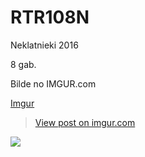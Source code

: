 # RTR108N
Neklatnieki 2016

8 gab.

Bilde no IMGUR.com

[Imgur](http://i.imgur.com/2lUO5TX.png?3)

<blockquote class="imgur-embed-pub" lang="en" data-id="2lUO5TX"><a href="//imgur.com/2lUO5TX">View post on imgur.com</a></blockquote><script async src="//s.imgur.com/min/embed.js" charset="utf-8"></script>

<img src="http://i.imgur.com/2lUO5TX.png?3">
